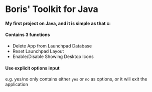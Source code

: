 # Boris' Toolkit for Java

#### My first project on Java, and it is simple as that c:

#### Contains 3 functions
- Delete App from Launchpad Database
- Reset Launchpad Layout
- Enable/Disable Showing Desktop Icons

#### Use explicit options input
e.g. yes/no only contains either `yes` or `no` as options, or it will exit the application
